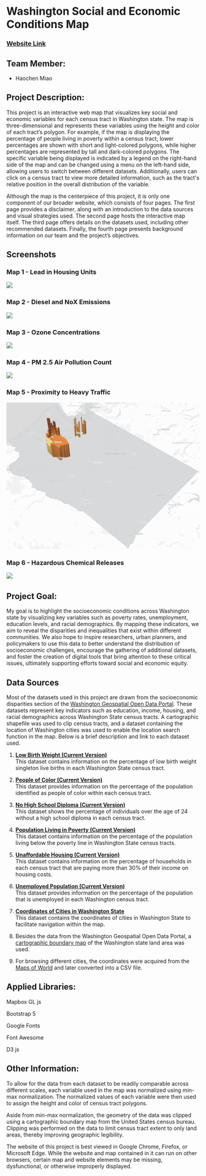 # Washington Social and Economic Conditions Map

### [Website Link](https://haochenmiao.github.io/Washington_Socioeconomic_Map/)

## Team Member:
- Haochen Miao

## Project Description:

This project is an interactive web map that visualizes key social and economic variables for each census tract in Washington state. The map is three-dimensional and represents these variables using the height and color of each tract’s polygon. For example, if the map is displaying the percentage of people living in poverty within a census tract, lower percentages are shown with short and light-colored polygons, while higher percentages are represented by tall and dark-colored polygons. The specific variable being displayed is indicated by a legend on the right-hand side of the map and can be changed using a menu on the left-hand side, allowing users to switch between different datasets. Additionally, users can click on a census tract to view more detailed information, such as the tract's relative position in the overall distribution of the variable.

Although the map is the centerpiece of this project, it is only one component of our broader website, which consists of four pages. The first page provides a disclaimer, along with an introduction to the data sources and visual strategies used. The second page hosts the interactive map itself. The third page offers details on the datasets used, including other recommended datasets. Finally, the fourth page presents background information on our team and the project’s objectives.

## Screenshots

### Map 1 - Lead in Housing Units

![](img/map1-screenshot.png)

### Map 2 - Diesel and NoX Emissions

![](img/map2-screenshot.png)

### Map 3 - Ozone Concentrations

![](img/map3-screenshot.png)

### Map 4 - PM 2.5 Air Pollution Count

![](img/map4-screenshot.png)

### Map 5 - Proximity to Heavy Traffic

![](img/map5-screenshot.png)

### Map 6 - Hazardous Chemical Releases

![](img/map6-screenshot.png)


## Project Goal:

My goal is to highlight the socioeconomic conditions across Washington state by visualizing key variables such as poverty rates, unemployment, education levels, and racial demographics. By mapping these indicators, we aim to reveal the disparities and inequalities that exist within different communities. We also hope to inspire researchers, urban planners, and policymakers to use this data to better understand the distribution of socioeconomic challenges, encourage the gathering of additional datasets, and foster the creation of digital tools that bring attention to these critical issues, ultimately supporting efforts toward social and economic equity.

## Data Sources

Most of the datasets used in this project are drawn from the socioeconomic disparities section of the [Washington Geospatial Open Data Portal](https://geo.wa.gov/). These datasets represent key indicators such as education, income, housing, and racial demographics across Washington State census tracts. A cartographic shapefile was used to clip census tracts, and a dataset containing the location of Washington cities was used to enable the location search function in the map. Below is a brief description and link to each dataset used.

1. **[Low Birth Weight (Current Version)](https://geo.wa.gov/datasets/WADOH::low-birth-weight-current-version/about)**  
   This dataset contains information on the percentage of low birth weight singleton live births in each Washington State census tract.

2. **[People of Color (Current Version)](https://geo.wa.gov/datasets/WADOH::people-of-color-current-version/about)**  
   This dataset provides information on the percentage of the population identified as people of color within each census tract.

3. **[No High School Diploma (Current Version)](https://geo.wa.gov/datasets/WADOH::no-high-school-diploma-current-version/about)**  
   This dataset shows the percentage of individuals over the age of 24 without a high school diploma in each census tract.

4. **[Population Living in Poverty (Current Version)](https://geo.wa.gov/datasets/WADOH::population-living-in-poverty-current-version/about)**  
   This dataset contains information on the percentage of the population living below the poverty line in Washington State census tracts.

5. **[Unaffordable Housing (Current Version)](https://geo.wa.gov/datasets/WADOH::unaffordable-housing-current-version/about)**  
   This dataset contains information on the percentage of households in each census tract that are paying more than 30% of their income on housing costs.

6. **[Unemployed Population (Current Version)](https://geo.wa.gov/datasets/WADOH::toxic-releases-from-facilities-rsei-model-current-version/about)**  
   This dataset provides information on the percentage of the population that is unemployed in each Washington census tract.

7. **[Coordinates of Cities in Washington State](https://www.mapsofworld.com/usa/states/washington/lat-long.html)**  
   This dataset contains the coordinates of cities in Washington State to facilitate navigation within the map.

8. Besides the data from the Washington Geospatial Open Data Portal, a [cartographic boundary map](https://www.census.gov/geographies/mapping-files/time-series/geo/carto-boundary-file.html) of the Washington state land area was used.

9. For browsing different cities, the coordinates were acquired from the [Maps of World](https://www.mapsofworld.com/usa/states/washington/lat-long.html) and later converted into a CSV file.



## Applied Libraries:

Mapbox GL js

Bootstrap 5

Google Fonts

Font Awesome

D3 js

## Other Information:

To allow for the data from each dataset to be readily comparable across different scales, each variable used in the map was normalized using min-max normalization. The normalized values of each variable were then used to assign the height and color of census tract polygons.

Aside from min-max normalization, the geometry of the data was clipped using a cartographic boundary map from the United States census bureau. Clipping was performed on the data to limit census tract extent to only land areas, thereby improving geographic legibility.

The website of this project is best viewed in Google Chrome, Firefox, or Microsoft Edge. While the website and map contained in it can run on other browsers, certain map and website elements may be missing, dysfunctional, or otherwise improperly displayed.